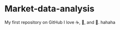 # Market-data-analysis
My first repository on GitHub
I love :coffee:, :pizza:, and :dancer:. 
hahaha
